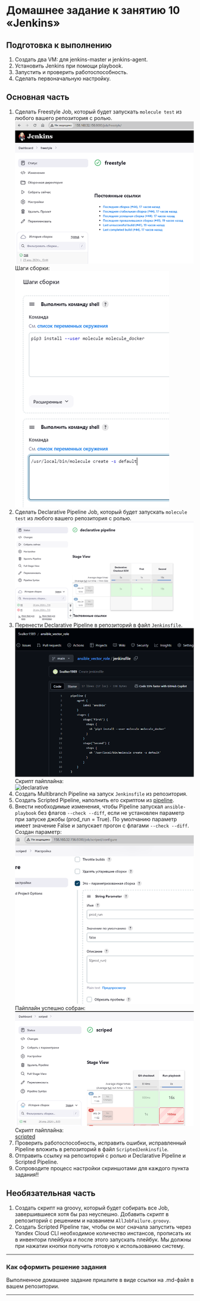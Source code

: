 # Домашнее задание к занятию 10 «Jenkins»

## Подготовка к выполнению

1. Создать два VM: для jenkins-master и jenkins-agent.
2. Установить Jenkins при помощи playbook.
3. Запустить и проверить работоспособность.
4. Сделать первоначальную настройку.

## Основная часть

1. Сделать Freestyle Job, который будет запускать `molecule test` из любого вашего репозитория с ролью.
![](https://github.com/Svalker1989/CICD/blob/master/09-ci-04-jenkins/1.PNG)  
Шаги сборки:  
![](https://github.com/Svalker1989/CICD/blob/master/09-ci-04-jenkins/1_1.PNG)  
3. Сделать Declarative Pipeline Job, который будет запускать `molecule test` из любого вашего репозитория с ролью.
![](https://github.com/Svalker1989/CICD/blob/master/09-ci-04-jenkins/2.PNG)  
4. Перенести Declarative Pipeline в репозиторий в файл `Jenkinsfile`.
![](https://github.com/Svalker1989/CICD/blob/master/09-ci-04-jenkins/3.PNG)  
Скрипт пайплайна:  
![declarative](https://github.com/Svalker1989/CICD/blob/master/09-ci-04-jenkins/pipeline/declarative)  
5. Создать Multibranch Pipeline на запуск `Jenkinsfile` из репозитория.
6. Создать Scripted Pipeline, наполнить его скриптом из [pipeline](./pipeline).
7. Внести необходимые изменения, чтобы Pipeline запускал `ansible-playbook` без флагов `--check --diff`, если не установлен параметр при запуске джобы (prod_run = True). По умолчанию параметр имеет значение False и запускает прогон с флагами `--check --diff`.
Создан параметр:  
![4](https://github.com/Svalker1989/CICD/blob/master/09-ci-04-jenkins/4.PNG)  
Пайплайн успешно собран:  
![5](https://github.com/Svalker1989/CICD/blob/master/09-ci-04-jenkins/5.PNG)  
Скрипт пайплайна:  
[scripted](https://github.com/Svalker1989/CICD/blob/master/09-ci-04-jenkins/pipeline/scripted)  
8. Проверить работоспособность, исправить ошибки, исправленный Pipeline вложить в репозиторий в файл `ScriptedJenkinsfile`.
9. Отправить ссылку на репозиторий с ролью и Declarative Pipeline и Scripted Pipeline.
10. Сопроводите процесс настройки скриншотами для каждого пункта задания!!

## Необязательная часть

1. Создать скрипт на groovy, который будет собирать все Job, завершившиеся хотя бы раз неуспешно. Добавить скрипт в репозиторий с решением и названием `AllJobFailure.groovy`.
2. Создать Scripted Pipeline так, чтобы он мог сначала запустить через Yandex Cloud CLI необходимое количество инстансов, прописать их в инвентори плейбука и после этого запускать плейбук. Мы должны при нажатии кнопки получить готовую к использованию систему.

---

### Как оформить решение задания

Выполненное домашнее задание пришлите в виде ссылки на .md-файл в вашем репозитории.

---
